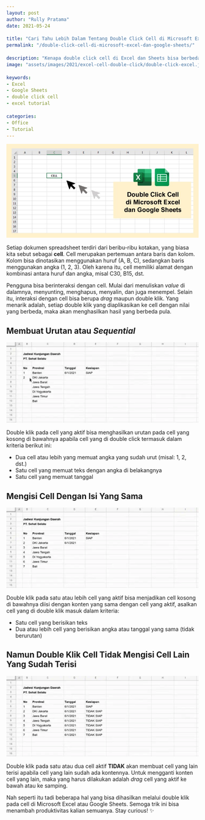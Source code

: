 ```yaml
---
layout: post
author: "Rully Pratama"
date: 2021-05-24

title: "Cari Tahu Lebih Dalam Tentang Double Click Cell di Microsoft Excel dan Google Sheets"
permalink: "/double-click-cell-di-microsoft-excel-dan-google-sheets/"

description: "Kenapa double click cell di Excel dan Sheets bisa berbeda-beda hasilnya? Begini penjelasannya..."
image: "assets/images/2021/excel-cell-double-click/double-click-excel.jpg"

keywords:
- Excel
- Google Sheets
- double click cell
- excel tutorial

categories:
- Office
- Tutorial
---
```


![Double click cell Excel](/assets/images/2021/excel-cell-double-click/double-click-excel.jpg)

Setiap dokumen spreadsheet terdiri dari beribu-ribu kotakan, yang biasa kita sebut sebagai **cell**. Cell merupakan pertemuan antara baris dan kolom. Kolom bisa dinotasikan menggunakan huruf (A, B, C), sedangkan baris menggunakan angka (1, 2, 3). Oleh karena itu, cell memiliki alamat dengan kombinasi antara huruf dan angka, misal C30, B15, dst.

Pengguna bisa berinteraksi dengan cell. Mulai dari menuliskan *value* di dalamnya, menyunting, menghapus, menyalin, dan juga menempel. Selain itu, interaksi dengan cell bisa berupa *drag* maupun double klik. Yang menarik adalah, setiap double klik yang diaplikasikan ke cell dengan nilai yang berbeda, maka akan menghasilkan hasil yang berbeda pula.

## Membuat Urutan atau *Sequential*

![Cell berurutan](/assets/images/2021/excel-cell-double-click/double-click-excel-1.webp)

Double klik pada cell yang aktif bisa menghasilkan urutan pada cell yang kosong di bawahnya apabila cell yang di double click termasuk dalam kriteria berikut ini:

- Dua cell atau lebih yang memuat angka yang sudah urut (misal: 1, 2, dst.)
- Satu cell yang memuat teks dengan angka di belakangnya
- Satu cell yang memuat tanggal

## Mengisi Cell Dengan Isi Yang Sama

![Cell dengan isi yang sama](/assets/images/2021/excel-cell-double-click/double-click-excel-2.webp)

Double klik pada satu atau lebih cell yang aktif bisa menjadikan cell kosong di bawahnya diisi dengan konten yang sama dengan cell yang aktif, asalkan cell yang di double klik masuk dalam kriteria:

- Satu cell yang berisikan teks
- Dua atau lebih cell yang berisikan angka atau tanggal yang sama (tidak berurutan)

## Namun Double Klik Cell Tidak Mengisi Cell Lain Yang Sudah Terisi

![Drag cell aktif di Excel](/assets/images/2021/excel-cell-double-click/double-click-excel-3.webp)

Double klik pada satu atau dua cell aktif **TIDAK** akan membuat cell yang lain terisi apabila cell yang lain sudah ada kontennya. Untuk mengganti konten cell yang lain, maka yang harus dilakukan adalah *drag* cell yang aktif ke bawah atau ke samping.

Nah seperti itu tadi beberapa hal yang bisa dihasilkan melalui double klik pada cell di Microsoft Excel atau Google Sheets. Semoga trik ini bisa menambah produktivitas kalian semuanya. Stay curious! ✨

